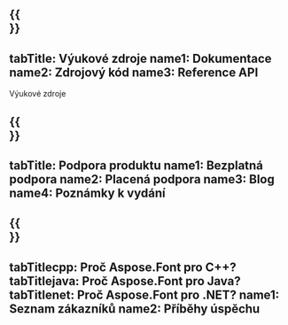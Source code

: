 ﻿---
translation: true
deploy: false
---

{{<section learningresources>}}
---
tabTitle: Výukové zdroje
name1: Dokumentace
name2: Zdrojový kód
name3: Reference API
---

Výukové zdroje

{{<section support>}}
---
tabTitle: Podpora produktu
name1: Bezplatná podpora
name2: Placená podpora
name3: Blog
name4: Poznámky k vydání
---

{{<section why>}}
---
tabTitlecpp: Proč Aspose.Font pro C++?
tabTitlejava: Proč Aspose.Font pro Java?
tabTitlenet: Proč Aspose.Font pro .NET?
name1: Seznam zákazníků
name2: Příběhy úspěchu
---